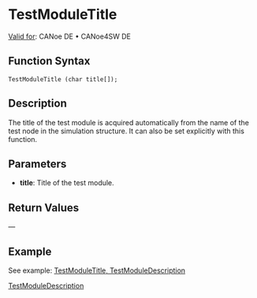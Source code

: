 # TestModuleTitle

[Valid for](../../../Shared/FeatureAvailability.md):  CANoe DE • CANoe4SW DE

## Function Syntax

```plaintext
TestModuleTitle (char title[]);
```

## Description

The title of the test module is acquired automatically from the name of the test node in the simulation structure. It can also be set explicitly with this function.

## Parameters

- **title**: Title of the test module.

## Return Values

—

## Example

See example: [TestModuleTitle, TestModuleDescription](CAPLfunctionsTFSExampleTestModuleTitleTestModuleDescription.md)

[TestModuleDescription](CAPLfunctionTestModuleDescription.md)
